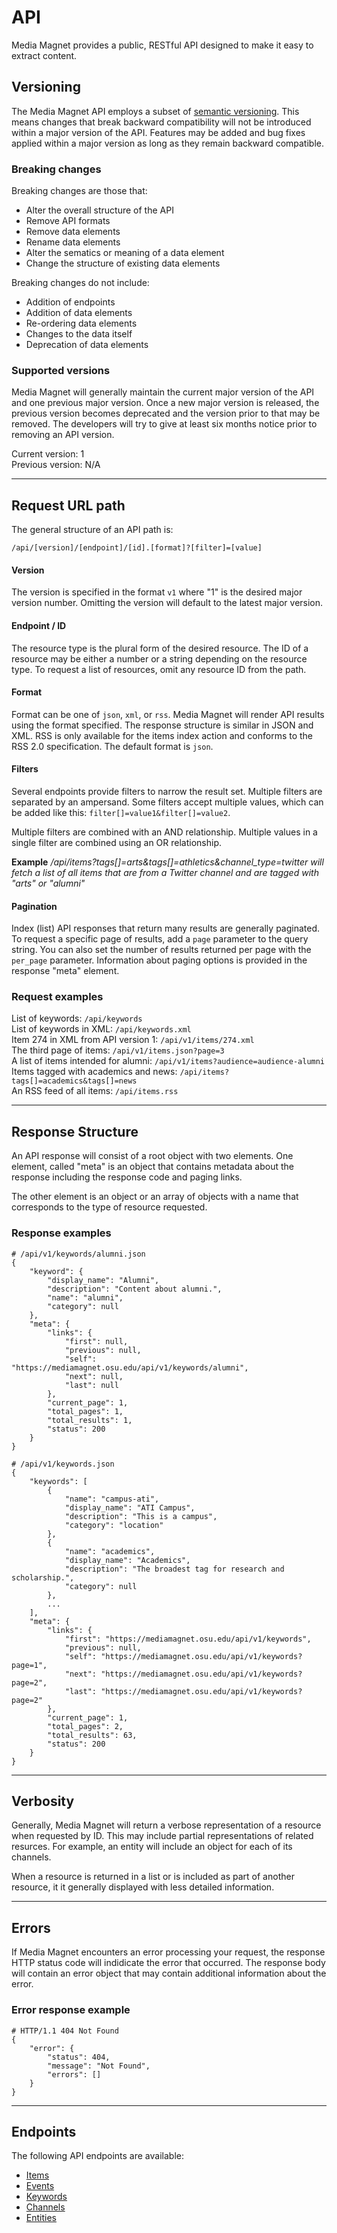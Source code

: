API
===

Media Magnet provides a public, RESTful API designed to make it easy to extract
content.

Versioning
----------
The Media Magnet API employs a subset of [semantic versioning](http://semver.org).
This means changes that break backward compatibility will not be introduced
within a major version of the API. Features may be added and bug fixes applied
within a major version as long as they remain backward compatible.

### Breaking changes

Breaking changes are those that:

  * Alter the overall structure of the API
  * Remove API formats
  * Remove data elements
  * Rename data elements
  * Alter the sematics or meaning of a data element
  * Change the structure of existing data elements

Breaking changes do not include:

  * Addition of endpoints
  * Addition of data elements
  * Re-ordering data elements
  * Changes to the data itself
  * Deprecation of data elements

### Supported versions

Media Magnet will generally maintain the current major version of the API and
one previous major version. Once a new major version is released, the previous
version becomes deprecated and the version prior to that may be removed. The
developers will try to give at least six months notice prior to removing an API
version.

Current version: 1  
Previous version: N/A

- - -

Request URL path
----------------

The general structure of an API path is:

    /api/[version]/[endpoint]/[id].[format]?[filter]=[value]

#### Version

The version is specified in the format `v1` where "1" is the desired major
version number. Omitting the version will default to the latest major version.

#### Endpoint / ID

The resource type is the plural form of the desired resource.
The ID of a resource may be either a number or a string depending on the
resource type. To request a list of resources, omit any resource ID from the
path.

#### Format

Format can be one of `json`, `xml`, or `rss`. Media Magnet will render API
results using the format specified. The response structure is similar in JSON
and XML. RSS is only available for the items index action and conforms to the
RSS 2.0 specification. The default format is `json`.

#### Filters

Several endpoints provide filters to narrow the result set. Multiple filters are
separated by an ampersand. Some filters accept multiple values, which can be
added like this: `filter[]=value1&filter[]=value2`.

Multiple filters are combined with an AND relationship. Multiple values in a
single filter are combined using an OR relationship.

**Example** */api/items?tags[]=arts&tags[]=athletics&channel_type=twitter will fetch a list of all items that are from a Twitter channel and are tagged with "arts" or "alumni"*

#### Pagination

Index (list) API responses that return many results are generally paginated. To
request a specific page of results, add a `page` parameter to the query string.
You can also set the number of results returned per page with the `per_page`
parameter. Information about paging options is provided in the response "meta"
element.

### Request examples

List of keywords: `/api/keywords`  
List of keywords in XML: `/api/keywords.xml`  
Item 274 in XML from API version 1: `/api/v1/items/274.xml`  
The third page of items: `/api/v1/items.json?page=3`  
A list of items intended for alumni: `/api/v1/items?audience=audience-alumni`  
Items tagged with academics and news: `/api/items?tags[]=academics&tags[]=news`  
An RSS feed of all items: `/api/items.rss`

- - -

Response Structure
------------------

An API response will consist of a root object with two elements. One element,
called "meta" is an object that contains metadata about the response including
the response code and paging links.

The other element is an object or an array of objects with a name that
corresponds to the type of resource requested.

### Response examples

    # /api/v1/keywords/alumni.json
    {
        "keyword": {
            "display_name": "Alumni",
            "description": "Content about alumni.",
            "name": "alumni",
            "category": null
        },
        "meta": {
            "links": {
                "first": null,
                "previous": null,
                "self": "https://mediamagnet.osu.edu/api/v1/keywords/alumni",
                "next": null,
                "last": null
            },
            "current_page": 1,
            "total_pages": 1,
            "total_results": 1,
            "status": 200
        }
    }

    # /api/v1/keywords.json
    {
        "keywords": [
            {
                "name": "campus-ati",
                "display_name": "ATI Campus",
                "description": "This is a campus",
                "category": "location"
            },
            {
                "name": "academics",
                "display_name": "Academics",
                "description": "The broadest tag for research and scholarship.",
                "category": null
            },
            ...
        ],
        "meta": {
            "links": {
                "first": "https://mediamagnet.osu.edu/api/v1/keywords",
                "previous": null,
                "self": "https://mediamagnet.osu.edu/api/v1/keywords?page=1",
                "next": "https://mediamagnet.osu.edu/api/v1/keywords?page=2",
                "last": "https://mediamagnet.osu.edu/api/v1/keywords?page=2"
            },
            "current_page": 1,
            "total_pages": 2,
            "total_results": 63,
            "status": 200
        }
    }

- - -

Verbosity
---------

Generally, Media Magnet will return a verbose representation of a resource when
requested by ID. This may include partial representations of related resurces.
For example, an entity will include an object for each of its channels.

When a resource is returned in a list or is included as part of another
resource, it it generally displayed with less detailed information.

- - -

Errors
------

If Media Magnet encounters an error processing your request, the response HTTP
status code will indidicate the error that occurred. The response body will
contain an error object that may contain additional information about the error.

### Error response example

    # HTTP/1.1 404 Not Found
    {
        "error": {
            "status": 404,
            "message": "Not Found",
            "errors": []
        }
    }

- - -

Endpoints
---------

The following API endpoints are available:

* [Items](items.md)
* [Events](events.md)
* [Keywords](keywords.md)
* [Channels](channels.md)
* [Entities](entities.md)
